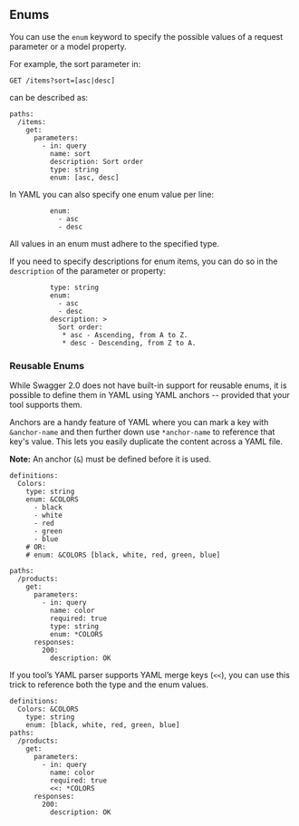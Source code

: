 ## Enums

You can use the `enum` keyword to specify the possible values of a request parameter or a model property.

For example, the sort parameter in:

```
GET /items?sort=[asc|desc]
```

can be described as:

```
paths:
  /items:
    get:
      parameters:
        - in: query
          name: sort
          description: Sort order
          type: string
          enum: [asc, desc]
```

In YAML you can also specify one enum value per line:

```
          enum:
            - asc
            - desc
```

All values in an enum must adhere to the specified type.

If you need to specify descriptions for enum items, you can do so in the `description` of the parameter or property:

```
          type: string
          enum:
            - asc
            - desc
          description: >
            Sort order:
             * asc - Ascending, from A to Z.
             * desc - Descending, from Z to A.
```

### Reusable Enums

While Swagger 2.0 does not have built-in support for reusable enums, it is possible to define them in YAML using YAML anchors -- provided that your tool supports them.

Anchors are a handy feature of YAML where you can mark a key with `&anchor-name` and then further down use `*anchor-name` to reference that key's value. This lets you easily duplicate the content across a YAML file.

**Note:** An anchor (`&`) must be defined before it is used.

```
definitions:
  Colors:
    type: string
    enum: &COLORS
      - black
      - white
      - red
      - green
      - blue
    # OR:
    # enum: &COLORS [black, white, red, green, blue]

paths:
  /products:
    get:
      parameters:
        - in: query
          name: color
          required: true
          type: string
          enum: *COLORS
      responses:
        200:
          description: OK
```

If you tool’s YAML parser supports YAML merge keys (`<<`), you can use this trick to reference both the type and the enum values.

```
definitions:
  Colors: &COLORS
    type: string
    enum: [black, white, red, green, blue]
paths:
  /products:
    get:
      parameters:
        - in: query
          name: color
          required: true
          <<: *COLORS
      responses:
        200:
          description: OK
```
